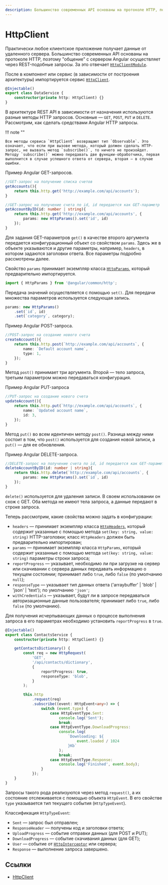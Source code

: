 ```yaml
---
description: Большинство современных API основаны на протоколе HTTP, поэтому "общение" с сервером Angular осуществляет через REST-подобные запросы
---
```


# HttpClient

Практически любое клиентское приложение получает данные от удаленного сервера. Большинство современных API основаны на протоколе HTTP, поэтому "общение" с сервером Angular осуществляет через REST-подобные запросы. За это отвечает [`HttpClientModule`](https://angular.io/api/common/http/HttpClientModule).

После в компонент или сервис (в зависимости от построения архитектуры) импортируется сервис [`HttpClient`](https://angular.io/api/common/http/HttpClient).

```ts
@Injectable()
export class DataService {
    constructor(private http: HttpClient) {}
}
```

В архитектуре REST API в зависимости от назначения используются разные методы HTTP запросов. Основные — `GET`, `POST`, `PUT` и `DELETE`. Рассмотрим, как сделать средствами Angular HTTP запросы.

!!! note ""

    Все методы сервиса `HttpClient` возвращают тип `Observable`. Это означает, что если при вызове метода, который должен сделать HTTP-запрос, не вызвать метод `subscribe()`, то ничего не произойдет. Методу `subscribe()` можно передавать две функции-обработчика, первая выполнится в случае успешного ответа от сервера, вторая — в случае ошибки.

Пример Angular GET-запросов.

```ts
//GET-запрос на получение списка счетов
getAccounts(){
	return this.http.get('http://example.com/api/accounts');
}

//GET-запрос на получение счета по id, id передается как GET-параметр
getAccountByID(id: number | string){
	return this.http.get('http://example.com/api/accounts', {
		params: new HttpParams().set('id', id)
	});
}
```

Для задания GET-параметров `get()` в качестве второго аргумента передается конфигурационный объект со свойством `params`. Здесь же в объекте указываются и другие параметры, например, `headers`, в котором задаются заголовки ответа. Все параметры подробно рассмотрены далее.

Свойство `params` принимает экземпляр класса [`HttpParams`](https://angular.io/api/common/http/HttpParams), который предварительно импортируется.

```ts
import { HttpParams } from '@angular/common/http';
```

Передача значений осуществляется с помощью `set()`. Для передачи множества параметров используется следующая запись.

```ts
params: new HttpParams()
    .set(`id`, id)
    .set(`category`, category);
```

Пример Angular POST-запроса.

```ts
//POST-запрос на создание нового счета
createAccount(){
	return this.http.post(`http://example.com/api/accounts`, {
		name: `Default account name`,
		type: 1,
	});
}
```

Метод `post()` принимает три аргумента. Второй — тело запроса, третьим параметром можно передаваться конфигурация.

Пример Angular PUT-запроса

```ts
//PUT-запрос на создание нового счета
updateAccount(){
	return this.http.put(`http://example.com/api/accounts`, {
		name: `Updated account name`,
		id: 3,
	});
}
```

Метод `put()` во всем идентичен методу `post()`. Разница между ними состоит в том, что `post()` используется для создания новой записи, а `put()` — для ее обновления.

Пример Angular DELETE-запроса.

```ts
//DELETE-запрос на получение счета по id, id передается как GET-параметр
deleteAccountByID(id: number | string){
	return this.http.delete(`http://example.com/api/accounts`, {
		params: new HttpParams().set(`id`, id)
	});
}
```

`delete()` используется для удаления записи. В своем использовании он схож с GET. Оба метода не имеют тела запроса, а данные передают в строке запроса.

Теперь рассмотрим, какие свойства можно задать в конфигурации:

-   `headers` — принимает экземпляр класса [`HttpHeaders`](https://angular.io/api/common/http/HttpHeaders), который содержит указанные с помощью метода `set(key: string, value: string)` HTTP-заголовки; класс `HttpHeaders` должен быть предварительно импортирован;
-   `params` — принимает экземпляр класса `HttpParams`, который содержит указанные с помощью метода `set(key: string, value: string)` параметры строки запроса;
-   `reportProgress` — указывает, необходимо ли при загрузке на сервер или скачивании с сервера данных передавать информацию о текущем состоянии; принимает либо `true`, либо `false` (по умолчанию `null`);
-   `responseType` — указывает тип данных ответа ('arraybuffer' | 'blob' | 'json' | 'text'); по умолчанию `'json'`;
-   `withCredentials` — указывает, будут ли в запросе передаваться авторизационные данные пользователя; принимает либо `true`, либо `false` (по умолчанию).

Для получения исчерпывающих данных о процессе выполнения запроса в его параметрах необходимо установить `reportProgress` в `true`.

```ts
@Injectable()
export class ContactsService {
    constructor(private http: HttpClient) {}

    getContactsDictionary() {
        const req = new HttpRequest(
            'GET',
            '/api/contacts/dictionary',
            {
                reportProgress: true,
                responseType: 'blob',
            }
        );

        this.http
            .request(req)
            .subscribe((event: HttpEvent<any>) => {
                switch (event.type) {
                    case HttpEventType.Sent:
                        console.log('Sent');
                        break;
                    case HttpEventType.DownloadProgress:
                        console.log(
                            `Downloading: ${
                                event.loaded / 1024
                            }Kb`
                        );
                        break;
                    case HttpEventType.Response:
                        console.log('Finished', event.body);
                }
            });
    }
}
```

Запросы такого рода реализуются через метод `request()`, а их состояние отслеживается с помощью объекта `HttpEvent`. В его свойстве `type` указывается тип текущего события (`HttpTypeEvent`).

Классификация `HttpTypeEvent`:

-   `Sent` — запрос был отправлен;
-   `ResponseHeader` — получены код и заголовки ответа;
-   `UploadProgress` — событие отправки данных (для POST и PUT);
-   `DownloadProgress` — событие скачивания данных (для GET);
-   `User` — событие от [`HttpInterceptor`](https://angular.io/api/common/http/HttpInterceptor) или сервера;
-   `Response` — выполнение запроса завершено.

## Ссылки

-   [HttpClient](https://angular.io/guide/http)
